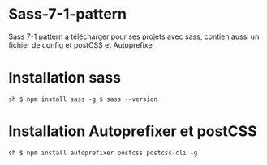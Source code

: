 # Sass-7-1-pattern
Sass 7-1 pattern a télécharger pour ses projets avec sass, contien aussi un fichier de config et postCSS et Autoprefixer

# Installation sass

``sh
$ npm install sass -g
$ sass --version
``

# Installation Autoprefixer et postCSS

``sh
$ npm install autoprefixer postcss postcss-cli -g
``
